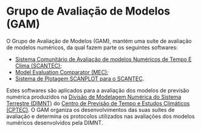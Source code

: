 # Grupo de Avaliação de Modelos (GAM)

O Grupo de Avaliação de Modelos (GAM), mantém uma suíte de avaliação de modelos numéricos, da qual fazem parte os seguintes softwares:

* [Sistema Comunitário de Avaliação de modelos Numéricos de Tempo E Clima (SCANTEC)](https://github.com/GAM-DIMNT-CPTEC/SCANTEC);
* [Model Evaluation Comparator (MEC)](https://github.com/GAM-DIMNT-CPTEC/MEC);
* [Sistema de Plotagem SCANPLOT para o SCANTEC](https://github.com/GAM-DIMNT-CPTEC/SCANPLOT).
 
Estes softwares são aplicados para a avaliação dos modelos de previsão numérica produzidos na [Divisão de Modelagem Numérica do Sistema Terrestre (DIMNT)](https://www3.cptec.inpe.br/dimnt/) do [Centro de Previsão de Tempo e Estudos Climáticos (CPTEC)](https://www.cptec.inpe.br/). O GAM organiza os desenvolvimentos das suas suítes de avaliação e determina os protocolos utilizados nas avaliações dos modelos numéricos desenvolvidos pela DIMNT.
